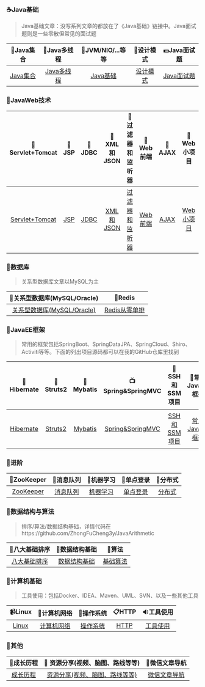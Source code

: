 

### :coffee:Java基础 ###


> Java基础文章：没写系列文章的都放在了《Java基础》链接中。Java面试题则是一些零散但常见的面试题

| :book:Java集合 | :memo:Java多线程 | :ski:JVM/NIO/...等等 | :guitar:设计模式 |:dollar:Java面试题 |
| :------:| :------: | :------: |:------: |:------: |
| [Java集合](collection.md) | [Java多线程](thread.md) | [Java基础](javabasic.md) |[设计模式](designmode.md) |[Java面试题](interview.md) |


### :page_facing_up:JavaWeb技术 ###

| :ledger:Servlet+Tomcat | :microscope:JSP | :ring:JDBC | :tshirt:XML和JSON |:ribbon:过滤器和监听器 |:rice:Web前端 |:ramen:AJAX |:hamburger:Web小项目 |
| :------:| :------: | :------: |:------: |:------: |:------: |:------: |:------: |
| [Servlet+Tomcat](src/servlet.md) | [JSP](src/jsp.md) | [JDBC](src/jdbc.md) |[XML和JSON](src/xml&json.md) |[过滤器和监听器](src/filter&listener.md) |[Web前端](src/web.md) |[AJAX](src/ajax.md) |[Web小项目](src/javawebproject.md) |



### :pencil:数据库 ###


> 关系型数据库文章以MySQL为主

| :fish_cake:关系型数据库(MySQL/Oracle) | :lollipop:Redis | 
| :------:| :------: | 
| [关系型数据库(MySQL/Oracle)](src/database.md) | [Redis从零单排](src/redis.md) | 



### :mega:JavaEE框架 ###

> 常用的框架包括SpringBoot、SpringDataJPA、SpringCloud、Shiro、Activiti等等。下面的列出项目源码都可以在我的GitHub仓库里找到

| :jack_o_lantern:Hibernate | :gift_heart:Struts2 | :bamboo:Mybatis | :tv:Spring&SpringMVC |:vhs:SSH和SSM项目 |:ghost:常用JavaEE框架 |:minidisc:个人项目 |
| :------:| :------: | :------: |:------: |:------: |:------: |:------: |
| [Hibernate](src/hibernate.md) | [Struts2](src/struts2.md) | [Mybatis](src/mybatis.md) |[Spring&SpringMVC](src/spring&springmvc.md) |[SSH和SSM项目](src/ssh&ssmproject.md) |[常用JavaEE框架](src/frame.md) |[个人项目](src/personalproject.md) |


### :microscope:进阶 ###

| :flags:ZooKeeper | :lollipop:消息队列 |  :bow:机器学习 |  :art:单点登录 |  :file_folder:分布式 | 
| :------:| :------: |  :------: | :------: | :------: | 
| [ZooKeeper](src/zk.md) | [消息队列](src/mq.md) | [机器学习](src/machinelearning.md) |[单点登录](https://segmentfault.com/a/1190000019205135) |[分布式](https://segmentfault.com/a/1190000019205135) |



### :tophat:数据结构与算法 ###

> 排序/算法/数据结构基础，详情代码在https://github.com/ZhongFuCheng3y/JavaArithmetic

| :beer:八大基础排序 | :cherries:数据结构基础 | :egg:算法 |
| :------:| :------: | :------: | 
| [八大基础排序](src/sort.md) | [数据结构基础](src/datastruct.md) | [基础算法](src/algorithm.md) | 


### :christmas_tree:计算机基础 ###

> 工具使用：包括Docker、IDEA、Maven、UML、SVN、以及一些其他工具

| :video_camera:Linux | :bell:计算机网络 | :flags:操作系统 | :clipboard:HTTP| :sound:工具使用|
| :------:| :------: | :------: |:------:| :------:| 
| [Linux](src/linux.md) | [计算机网络](src/net.md) | [操作系统](src/os.md) |[HTTP](src/http.md) | [工具使用](src/tool.md) |



### :lollipop:其他 ###
 

| :file_folder:成长历程| :art: 资源分享(视频、脑图、路线等等) | :bell:微信文章导航 | 
| :------:| :------:|  :------:| 
| [成长历程](src/work.md) | [资源分享(视频、脑图、路线等等)](src/resources.md) | [微信文章导航](src/weixin.md)  | 
